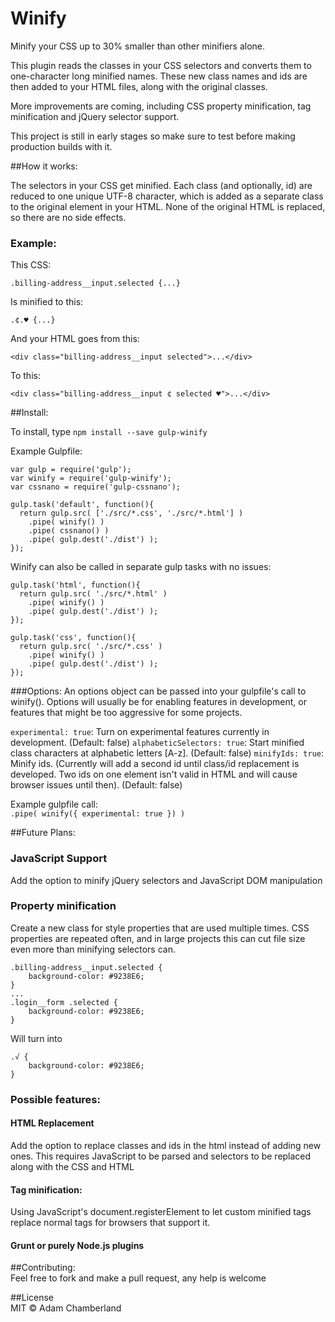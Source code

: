 Winify
===================
Minify your CSS up to 30% smaller than other minifiers alone.

This plugin reads the classes in your CSS selectors and converts them to one-character long minified names. These new class names and ids are then added to your HTML files, along with the original classes.

More improvements are coming, including CSS property minification, tag minification and jQuery selector support.

This project is still in early stages so make sure to test before making production builds with it.


##How it works:  

The selectors in your CSS get minified. Each class (and optionally, id) are reduced to one unique UTF-8 character, which is added as a separate class to the original element in your HTML. None of the original HTML is replaced, so there are no side effects.


### Example:
This CSS:
```
.billing-address__input.selected {...}
```
Is minified to this:
```
.¢.♥ {...}
```

And your HTML goes from this:
```
<div class="billing-address__input selected">...</div>
```
To this:
```
<div class="billing-address__input ¢ selected ♥">...</div>
```

##Install:

To install, type `npm install --save gulp-winify`


Example Gulpfile:

```
var gulp = require('gulp');
var winify = require('gulp-winify');
var cssnano = require('gulp-cssnano');

gulp.task('default', function(){
  return gulp.src( ['./src/*.css', './src/*.html'] )
    .pipe( winify() )
    .pipe( cssnano() )
    .pipe( gulp.dest('./dist') ); 
});
```

Winify can also be called in separate gulp tasks with no issues:
```
gulp.task('html', function(){
  return gulp.src( './src/*.html' )
  	.pipe( winify() )
    .pipe( gulp.dest('./dist') ); 
});

gulp.task('css', function(){
  return gulp.src( './src/*.css' )
  	.pipe( winify() )
    .pipe( gulp.dest('./dist') ); 
});
```

###Options:
An options object can be passed into your gulpfile's call to winify(). Options will usually be for enabling features in development, or features that might be too aggressive for some projects.

`experimental: true`: Turn on experimental features currently in development. (Default: false) 
`alphabeticSelectors: true`: Start minified class characters at alphabetic letters [A-z]. (Default: false)
`minifyIds: true`: Minify ids. (Currently will add a second id until class/id replacement is developed. Two ids on one element isn't valid in HTML and will cause browser issues until then). (Default: false)

Example gulpfile call:  
`.pipe( winify({ experimental: true }) )`



##Future Plans: 

### JavaScript Support
Add the option to minify jQuery selectors and JavaScript DOM manipulation

### Property minification
Create a new class for style properties that are used multiple times. CSS properties are repeated often, and in large projects this can cut file size even more than minifying selectors can.


```
.billing-address__input.selected {
	background-color: #9238E6;
}
...
.login__form .selected {
	background-color: #9238E6;
}
```
Will turn into
```
.√ {
	background-color: #9238E6;
}
```

### Possible features:

#### HTML Replacement
Add the option to replace classes and ids in the html instead of adding new ones. This requires JavaScript to be parsed and selectors to be replaced along with the CSS and HTML

#### Tag minification:
Using JavaScript's document.registerElement to let custom minified tags replace normal tags for browsers that support it.

#### Grunt or purely Node.js plugins


##Contributing:  
Feel free to fork and make a pull request, any help is welcome
 

##License  
MIT © Adam Chamberland